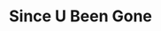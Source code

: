 ---
inv_num: 2015-047
add_credit:
url: 2015-047-since-u-been-gone
title: Since U Been Gone
year: '2015'
display_year: '2015'
medium: iHome iP76 LED Color Changing Tower Stereo Speaker, Apple iPod Classic, MP3s
dims: 36 x 5 x 5 inches
pitch: OH yah, this was actually just playing the Shania Twain CD, the woman in me.
  ;-)
ps:
live_url:
youtube:
related_code:
subheading:
download:
commission:
related: "[4240] [2013-197-since-u-been-gone-music-for-stereos] 2013-197 Since U Been
  Gone / Music For Stereos"
layout: things-i-made
---
